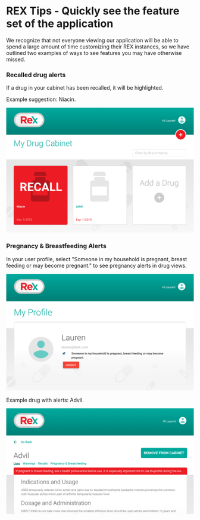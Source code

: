 # REX Tips - Quickly see the feature set of the application

We recognize that not everyone viewing our application will be able to spend a large amount of time customizing their REX instances, so we have outlined two examples of ways to see features you may have otherwise missed. 

### Recalled drug alerts
If a drug in your cabinet has been recalled, it will be highlighted.  

Example suggestion: Niacin. 

![Cabinet](https://github.com/DeloitteDigitalDC/REX/blob/master/evidence/screenshots/cabinet.png)


### Pregnancy & Breastfeeding Alerts 

In your user profile, select "Someone in my household is pregnant, breast feeding or may become pregnant." to see pregnancy alerts in drug views. 

![Select Pregnant](https://github.com/DeloitteDigitalDC/REX/blob/master/evidence/screenshots/select-pregnancy.png)

Example drug with alerts: Advil.

![Advil](https://github.com/DeloitteDigitalDC/REX/blob/master/evidence/screenshots/pregnancy-alert.png)



